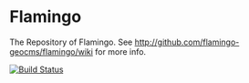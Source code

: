 Flamingo
========

The Repository of Flamingo.
See http://github.com/flamingo-geocms/flamingo/wiki for more info.

[![Build Status](https://travis-ci.org/flamingo-geocms/flamingo.svg?branch=master)](https://travis-ci.org/flamingo-geocms/flamingo)
